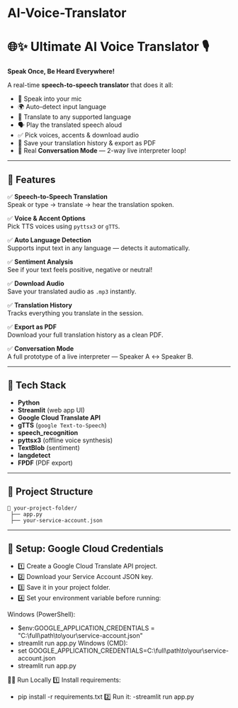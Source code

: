 # AI-Voice-Translator


# 🌐✨ Ultimate AI Voice Translator 🎙️

**Speak Once, Be Heard Everywhere!**

A real-time **speech-to-speech translator** that does it all:
- 🎤 Speak into your mic
- 🌍 Auto-detect input language
- 🔄 Translate to any supported language
- 🗣️ Play the translated speech aloud
- ✅ Pick voices, accents & download audio
- 📝 Save your translation history & export as PDF
- 🤝 Real **Conversation Mode** — 2-way live interpreter loop!

---

## 🚀 Features

✅ **Speech-to-Speech Translation**  
Speak or type → translate → hear the translation spoken.

✅ **Voice & Accent Options**  
Pick TTS voices using `pyttsx3` or `gTTS`.

✅ **Auto Language Detection**  
Supports input text in any language — detects it automatically.

✅ **Sentiment Analysis**  
See if your text feels positive, negative or neutral!

✅ **Download Audio**  
Save your translated audio as `.mp3` instantly.

✅ **Translation History**  
Tracks everything you translate in the session.

✅ **Export as PDF**  
Download your full translation history as a clean PDF.

✅ **Conversation Mode**  
A full prototype of a live interpreter — Speaker A ↔️ Speaker B.

---

## 🧩 Tech Stack

- **Python**
- **Streamlit** (web app UI)
- **Google Cloud Translate API**
- **gTTS** (`google Text-to-Speech`)
- **speech_recognition**
- **pyttsx3** (offline voice synthesis)
- **TextBlob** (sentiment)
- **langdetect**
- **FPDF** (PDF export)

---

## 📂 Project Structure

```plaintext
📁 your-project-folder/
 ├── app.py
 ├── your-service-account.json
```
---

## 🔑 Setup: Google Cloud Credentials
- 1️⃣ Create a Google Cloud Translate API project.
- 2️⃣ Download your Service Account JSON key.
- 3️⃣ Save it in your project folder.
- 4️⃣ Set your environment variable before running:

Windows (PowerShell):
- $env:GOOGLE_APPLICATION_CREDENTIALS = "C:\full\path\to\your\service-account.json"
- streamlit run app.py
Windows (CMD):
- set GOOGLE_APPLICATION_CREDENTIALS=C:\full\path\to\your\service-account.json
- streamlit run app.py

🏃‍♀️ Run Locally
1️⃣ Install requirements:
- pip install -r requirements.txt
2️⃣ Run it:
-streamlit run app.py
